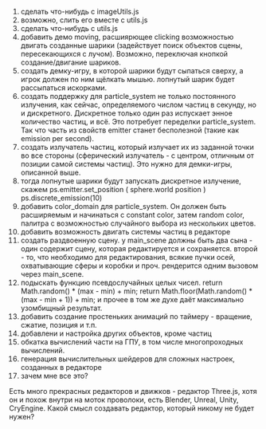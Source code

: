 ﻿1) сделать что-нибудь с imageUtils.js
2) возможно, слить его вместе с utils.js
3) сделать что-нибудь с utils.js
4) добавить демо moving, расшиярющее clicking возможностью двигать созданные шарики (задействует поиск объектов сцены, пересекающихся с лучом). Возможно, переключая кнопкой создание/двигание шариков.
5) создать демку-игру, в которой шарики будут сыпаться сверху, а игрок должен по ним щёлкать мышью. лопнутый шарик будет рассыпаться искорками. 
6) создать поддержку для particle_system не только постоянного излучения, как сейчас, определяемого числом частиц в секунду, но и дискретного. Дискретное только один раз испускает энное количество частиц, и всё. Это потребует переделки particle_system. Так что часть из свойств emitter станет бесполезной (такие как emission per second). 
7) создать излучатель частиц, который излучает их из заданной точки во все стороны (сферический излучатель - с центром, отличным от позиции самой системы частиц). Это нужно для демки-игры, описанной выше.
9) тогда лопнутые шарики будут запускать дискретное излучение, скажем 
ps.emitter.set_position ( sphere.world position )
ps.discrete_emission(10) 
10) добавить color_domain для particle_system. Он должен быть расширяемым и начинаться с constant color, затем random color, палитра с возможностью случайного выбора из нескольких цветов. 
11) добавить возможность двигать системы частиц в редакторе
12) создать раздвоенную сцену. у main_scene должны быть два сына - один содержит сцену, которая редактируется и сохраняется. второй - то, что необходимо для редактирования, всякие пучки осей, охватывающие сферы и коробки и проч. рендерится одним вызовом через main_scene.
13) подыскать функцию псевдослучайных целых чисел.
return Math.random() * (max - min) + min;
return Math.floor(Math.random() * (max - min + 1)) + min;
и прочее в том же духе даёт максимально узомбищный результат. 
14) добавить создание простеньких анимаций по таймеру - вращение, сжатие, позиция и т.п.
15) добавлени и настройка других объектов, кроме частиц
16) обкатка вычислений части на ГПУ, в том числе многопроходных вычислений. 
17) генерация вычислительных шейдеров для сложных настроек, созданных в редакторе
18) зачем мне все это? 

Есть много прекрасных редакторов и движков - редактор Three.js, хотя он и похож внутри на моток проволоки, есть Blender, Unreal, Unity, CryEngine. Какой смысл создавать редактор, который никому не будет нужен?